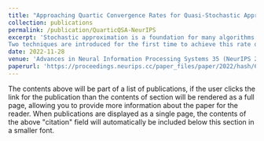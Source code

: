 ```yaml
---
title: "Approaching Quartic Convergence Rates for Quasi-Stochastic Approximation with Application to Gradient-Free Optimization"
collection: publications
permalink: /publication/QuarticQSA-NeurIPS
excerpt: 'Stochastic approximation is a foundation for many algorithms found in machine learning and optimization.   It is in general slow to converge:  the mean square error vanishes as $$O(n^{-1})$$.    A deterministic counterpart known as quasi-stochastic approximation is a viable alternative in many applications, including gradient-free optimization and reinforcement learning.   It was assumed in prior research that the optimal achievable convergence rate is $$O(n^{-2})$$.    It is shown in this paper that through design it is possible to obtain far faster convergence,   of order $$O(n^{-4+\delta})$$,  with $$\delta>0$$  arbitrary.   
Two techniques are introduced for the first time to achieve this rate of convergence.   The theory is also specialized within the context of gradient-free optimization, and tested on standard benchmarks.  The main results are based on a combination of novel application of results from number theory and techniques adapted from stochastic approximation theory.'
date: 2022-11-28
venue: 'Advances in Neural Information Processing Systems 35 (NeurIPS 2022)'
paperurl: 'https://proceedings.neurips.cc/paper_files/paper/2022/hash/6530274c68e81047e1f4a2ceb0b8c0ef-Abstract-Conference.html'
---
```


The contents above will be part of a list of publications, if the user clicks the link for the publication than the contents of section will be rendered as a full page, allowing you to provide more information about the paper for the reader. When publications are displayed as a single page, the contents of the above "citation" field will automatically be included below this section in a smaller font.

